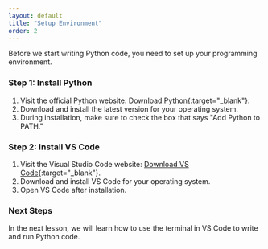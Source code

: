 ```yaml
---
layout: default
title: "Setup Environment"
order: 2
---
```


Before we start writing Python code, you need to set up your programming environment.

### Step 1: Install Python

1. Visit the official Python website: [Download Python](https://www.python.org/downloads/){:target="_blank"}.
2. Download and install the latest version for your operating system.
3. During installation, make sure to check the box that says "Add Python to PATH."

### Step 2: Install VS Code

1. Visit the Visual Studio Code website: [Download VS Code](https://code.visualstudio.com/Download){:target="_blank"}.
2. Download and install VS Code for your operating system.
3. Open VS Code after installation.

### Next Steps

In the next lesson, we will learn how to use the terminal in VS Code to write and run Python code.